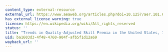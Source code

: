 ```yaml
---
content_type: external-resource
external_url: https://www.aeaweb.org/articles.php?doi=10.1257/aer.101.6.2309
has_external_license_warning: true
license: https://en.wikipedia.org/wiki/All_rights_reserved
status: ''
title: "Trends in Quality-Adjusted Skill Premia in the United States, 1960\u20132000"
uid: ba1603d3-4f48-4760-904f-afb5f1d12a69
wayback_url: ''
---
```

